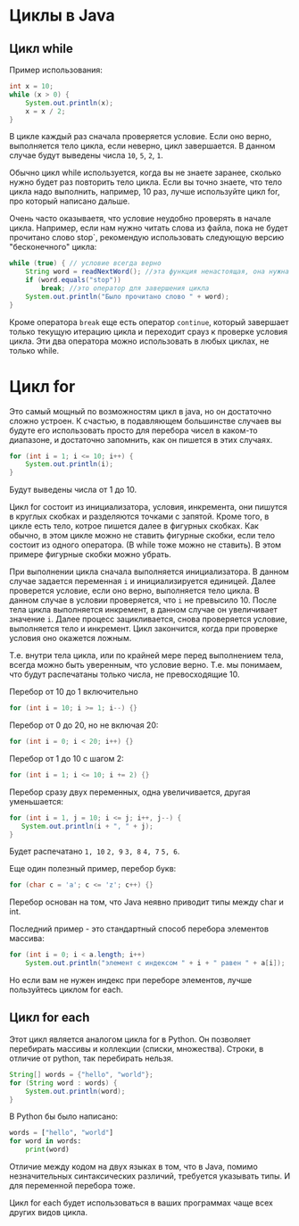 # Циклы в Java

## Цикл while

Пример использования:

```java
int x = 10;
while (x > 0) {
    System.out.println(x);
    x = x / 2;
}
```

В цикле каждый раз сначала проверяется условие. Если оно верно, выполняется тело цикла, если неверно,
цикл завершается. В данном случае будут выведены числа `10`, `5`, `2`, `1`.

Обычно цикл while используется, когда вы не знаете заранее, сколько нужно будет раз повторить тело
цикла. Если вы точно знаете, что тело цикла надо выполнить, например, 10 раз, лучше используйте
цикл for, про который написано дальше.

Очень часто оказываетя, что условие неудобно проверять в начале цикла. Например, если нам нужно
читать слова из файла, пока не будет прочитано слово stop`, рекомендую использовать следующую версию
"бесконечного" цикла:

```java
while (true) { // условие всегда верно
    String word = readNextWord(); //эта функция ненастоящая, она нужна для примера
    if (word.equals("stop"))
        break; //это оператор для завершения цикла
    System.out.println("Было прочитано слово " + word);
}
```

Кроме оператора `break` еще есть оператор `continue`, который завершает только текущую итерацию цикла 
и переходит срауз к проверке условия цикла. Эти два оператора можно использовать в любых циклах,
не только while.

# Цикл for

Это самый мощный по возможностям цикл в java, но он достаточно сложно устроен. К счастью, в подавляющем
большинстве случаев вы будуте его использовать просто для перебора чисел в каком-то диапазоне,
и достаточно запомнить, как он пишется в этих случаях.

```java
for (int i = 1; i <= 10; i++) {
    System.out.println(i);
}
```

Будут выведены числа от 1 до 10.

Цикл for состоит из инициализатора, условия, инкремента, они пишутся в круглых скобках и разделяются
точками с запятой. Кроме того, в цикле есть тело, котрое пишется далее в фигурных скобках.
Как обычно, в этом цикле можно не ставить фигурные скобки, если тело состоит из одного оператора.
(В while тоже можно не ставить). В этом примере фигурные скобки можно убрать.

При выполнении цикла сначала выполняется инициализатора. В данном случае задается переменная `i` и инициализируется
единицей. Далее проверется условие, если оно верно, выполняется тело цикла. В данном случае в условии
проверяется, что `i` не превысило 10. После тела цикла выполняется инкремент, в данном случае он
увеличивает значение `i`. Далее процесс зацикливается, снова проверяется условие, выполняется тело и 
инкремент. Цикл закончится, когда при проверке условия оно окажется ложным.

Т.е. внутри тела цикла, или по крайней мере перед выполнением тела, всегда можно быть уверенным, что
условие верно. Т.е. мы понимаем, что будут распечатаны только числа, не превосходящие 10.

Перебор от 10 до 1 включительно
```java
for (int i = 10; i >= 1; i--) {}
```

Перебор от 0 до 20, но не включая 20:
```java    
for (int i = 0; i < 20; i++) {}
```

Перебор от 1 до 10 с шагом 2:
```java
for (int i = 1; i <= 10; i += 2) {}
```

Перебор сразу двух переменных, одна увеличивается, другая уменьшается:
```java
for (int i = 1, j = 10; i <= j; i++, j--) {
   System.out.println(i + ", " + j);
}
```
Будет распечатано `1, 10` `2, 9` `3, 8` `4, 7` `5, 6`.

Еще один полезный пример, перебор букв:
```java
for (char c = 'a'; c <= 'z'; c++) {}
```
Перебор основан на том, что Java неявно приводит типы между char и int.

Последний пример - это стандартный способ перебора элементов массива:

```java
for (int i = 0; i < a.length; i++)
    System.out.println("элемент с индексом " + i + " равен " + a[i]);
```

Но если вам не нужен индекс при переборе элементов, лучше пользуйтесь циклом for each.

## Цикл for each

Этот цикл является аналогом цикла for в Python. Он позволяет перебирать массивы и коллекции (списки,
множества). Строки, в отличие от python, так перебирать нельзя.

```java
String[] words = {"hello", "world"};
for (String word : words) {
    System.out.println(word);
}
```

В Python бы было написано:

```python
words = ["hello", "world"]
for word in words:
    print(word)
```

Отличие между кодом на двух языках в том, что в Java, помимо незначительных синтаксических различий,
требуется указывать типы. И для переменной перебора тоже.

Цикл for each будет использоваться в ваших программах чаще всех других видов цикла.